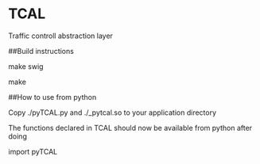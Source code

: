 # TCAL
Traffic controll abstraction layer

##Build instructions

make swig

make 

##How to use from python

Copy ./pyTCAL.py and ./\_pytcal.so to your application directory

The functions declared in TCAL should now be available from python after doing

import pyTCAL
